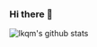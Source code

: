 ### Hi there 👋
<img alt="lkqm's github stats" src="https://github-readme-stats.vercel.app/api?username=lkqm&theme=graywhite">
